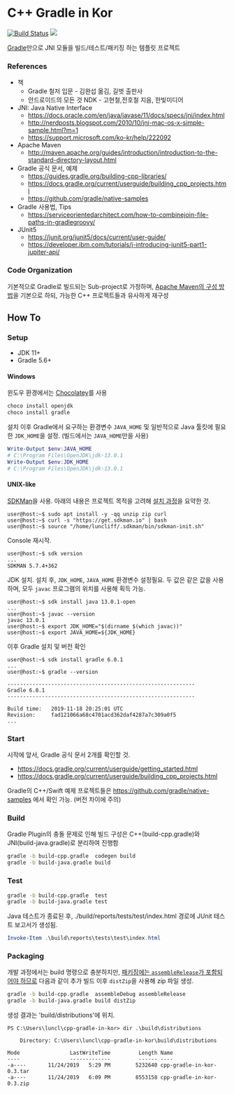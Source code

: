 
# C++ Gradle in Kor

[![Build Status](https://dev.azure.com/luncliff/personal/_apis/build/status/luncliff.cpp-gradle-in-kor?branchName=master)](https://dev.azure.com/luncliff/personal/_build/latest?definitionId=31&branchName=master)
[![](https://img.shields.io/badge/Gradle-5.6%2B-%2302303A)](https://gradle.org)

[Gradle](https://gradle.org/features/)만으로 JNI 모듈을 빌드/테스트/패키징 하는 템플릿 프로젝트

### References

* 책
    * Gradle 철저 입문 - 김완섭 옮김, 길벗 출판사
    * 안드로이드의 모든 것 NDK - 고현철,전호철 지음, 한빛미디어
* JNI: Java Native Interface
    * https://docs.oracle.com/en/java/javase/11/docs/specs/jni/index.html
    * http://nerdposts.blogspot.com/2010/10/jni-mac-os-x-simple-sample.html?m=1
    * https://support.microsoft.com/ko-kr/help/222092
* Apache Maven
    * http://maven.apache.org/guides/introduction/introduction-to-the-standard-directory-layout.html
* Gradle 공식 문서, 예제
    * https://guides.gradle.org/building-cpp-libraries/
    * https://docs.gradle.org/current/userguide/building_cpp_projects.html
    * https://github.com/gradle/native-samples
* Gradle 사용법, Tips
    * https://serviceorientedarchitect.com/how-to-combinejoin-file-paths-in-gradlegroovy/
* JUnit5
    * https://junit.org/junit5/docs/current/user-guide/
    * https://developer.ibm.com/tutorials/j-introducing-junit5-part1-jupiter-api/

### Code Organization

기본적으로 Gradle로 빌드되는 Sub-project로 가정하며, [Apache Maven의 구성 방법](http://maven.apache.org/guides/introduction/introduction-to-the-standard-directory-layout.html)을 기본으로 하되, 가능한 C++ 프로젝트들과 유사하게 재구성

## How To

### Setup

* JDK 11+
* Gradle 5.6+

#### Windows

윈도우 환경에서는 [Chocolatey](https://chocolatey.org/)를 사용

```ps1
choco install openjdk
choco install gradle
```

설치 이후 Gradle에서 요구하는 환경변수 `JAVA_HOME` 및 일반적으로 Java 툴킷에 필요한 `JDK_HOME`을 설정. (빌드에서는 `JAVA_HOME`만을 사용)

```ps1
Write-Output $env:JAVA_HOME
# C:\Program Files\OpenJDK\jdk-13.0.1
Write-Output $env:JDK_HOME
# C:\Program Files\OpenJDK\jdk-13.0.1
```

#### UNIX-like

[SDKMan](https://sdkman.io/)을 사용. 아래의 내용은 프로젝트 목적을 고려해 [설치 과정](https://sdkman.io/install)을 요약한 것.

```console
user@host:~$ sudo apt install -y -qq unzip zip curl
user@host:~$ curl -s "https://get.sdkman.io" | bash
user@host:~$ source "/home/luncliff/.sdkman/bin/sdkman-init.sh"
```

Console 재시작.

```console
user@host:~$ sdk version
...
SDKMAN 5.7.4+362
```

JDK 설치. 설치 후, `JDK_HOME`, `JAVA_HOME` 환경변수 설정필요. 두 값은 같은 값을 사용하며, 모두 `javac` 프로그램의 위치를 사용해 획득 가능.

```console
user@host:~$ sdk install java 13.0.1-open
...
user@host:~$ javac --version
javac 13.0.1
user@host:~$ export JDK_HOME="$(dirname $(which javac))"
user@host:~$ export JAVA_HOME=${JDK_HOME}
```

이후 Gradle 설치 및 버전 확인

```console
user@host:~$ sdk install gradle 6.0.1
...
user@host:~$ gradle --version

------------------------------------------------------------
Gradle 6.0.1
------------------------------------------------------------

Build time:   2019-11-18 20:25:01 UTC
Revision:     fad121066a68c4701acd362daf4287a7c309a0f5
...
```

### Start

시작에 앞서, Gradle 공식 문서 2개를 확인할 것.

* https://docs.gradle.org/current/userguide/getting_started.html
* https://docs.gradle.org/current/userguide/building_cpp_projects.html

Gradle의 C++/Swift 예제 프로젝트들은 https://github.com/gradle/native-samples 에서 확인 가능. (버전 차이에 주의)

### Build

Gradle Plugin의 충돌 문제로 인해 빌드 구성은 C++(build-cpp.gradle)와 JNI(build-java.gradle)로 분리하여 진행함

```bash
gradle -b build-cpp.gradle  codegen build
gradle -b build-java.gradle build
```

### Test

```bash
gradle -b build-cpp.gradle  test 
gradle -b build-java.gradle test
```

Java 테스트가 종료된 후, ./build/reports/tests/test/index.html 경로에 JUnit 테스트 보고서가 생성됨.

```ps1
Invoke-Item .\build\reports\tests\test\index.html
```

### Packaging

개발 과정에서는 build 명령으로 충분하지만, [패키징에는 `assembleRelease`가 포함되어야 하므로](https://docs.gradle.org/6.0.1/userguide/cpp_library_plugin.html#sec:cpp_library_tasks) 다음과 같이 추가 빌드 이후 `distZip`을 사용해 zip 파일 생성.

```bash
gradle -b build-cpp.gradle  assembleDebug assembleRelease
gradle -b build-java.gradle build distZip
```

생성 결과는 'build/distributions'에 위치.

```console
PS C:\Users\luncl\cpp-gradle-in-kor> dir .\build\distributions

    Directory: C:\Users\luncl\cpp-gradle-in-kor\build\distributions

Mode                LastWriteTime         Length Name
----                -------------         ------ ----
-a----       11/24/2019   5:29 PM        5232640 cpp-gradle-in-kor-0.3.tar
-a----       11/24/2019   6:09 PM        8553158 cpp-gradle-in-kor-0.3.zip
```
